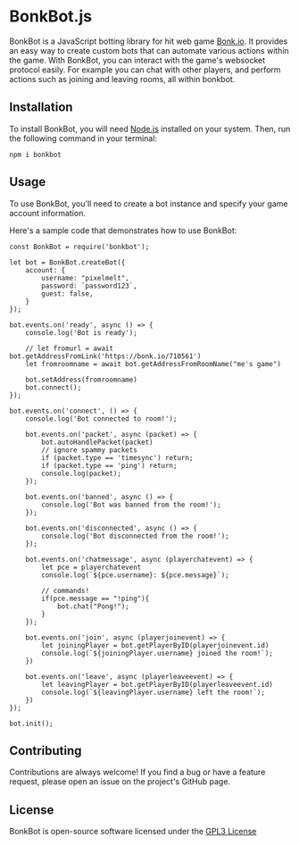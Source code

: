 # BonkBot.js

BonkBot is a JavaScript botting library for hit web game [Bonk.io](https://bonk.io). It provides an easy way to create custom bots that can automate various actions within the game. With BonkBot, you can interact with the game's websocket protocol easily. For example you can chat with other players, and perform actions such as joining and leaving rooms, all within bonkbot.

## Installation
To install BonkBot, you will need [Node.js](https://nodejs.org/en/download/) installed on your system. Then, run the following command in your terminal:
```
npm i bonkbot
```

## Usage
To use BonkBot, you'll need to create a bot instance and specify your game account information.

Here's a sample code that demonstrates how to use BonkBot:

```JS
const BonkBot = require('bonkbot');

let bot = BonkBot.createBot({
    account: {
        username: "pixelmelt",
        password: `password123`,
        guest: false,
    }
});

bot.events.on('ready', async () => {
    console.log('Bot is ready');

    // let fromurl = await bot.getAddressFromLink('https://bonk.io/710561')
    let fromroomname = await bot.getAddressFromRoomName("me's game")

    bot.setAddress(fromroomname)
    bot.connect();
});

bot.events.on('connect', () => {
    console.log('Bot connected to room!');
    
    bot.events.on('packet', async (packet) => {
        bot.autoHandlePacket(packet)
        // ignore spammy packets
        if (packet.type == 'timesync') return;
        if (packet.type == 'ping') return;
        console.log(packet);
    });

    bot.events.on('banned', async () => {
        console.log('Bot was banned from the room!');
    });

    bot.events.on('disconnected', async () => {
        console.log('Bot disconnected from the room!');
    });
    
    bot.events.on('chatmessage', async (playerchatevent) => {
        let pce = playerchatevent
        console.log(`${pce.username}: ${pce.message}`);

        // commands!
        if(pce.message == "!ping"){
            bot.chat("Pong!");
        }
    });

    bot.events.on('join', async (playerjoinevent) => {
        let joiningPlayer = bot.getPlayerByID(playerjoinevent.id)
        console.log(`${joiningPlayer.username} joined the room!`);
    })

    bot.events.on('leave', async (playerleaveevent) => {
        let leavingPlayer = bot.getPlayerByID(playerleaveevent.id)
        console.log(`${leavingPlayer.username} left the room!`);
    })
});

bot.init();
```



## Contributing
Contributions are always welcome! If you find a bug or have a feature request, please open an issue on the project's GitHub page.

## License
BonkBot is open-source software licensed under the [GPL3 License](https://www.gnu.org/licenses/gpl-3.0.en.html)
